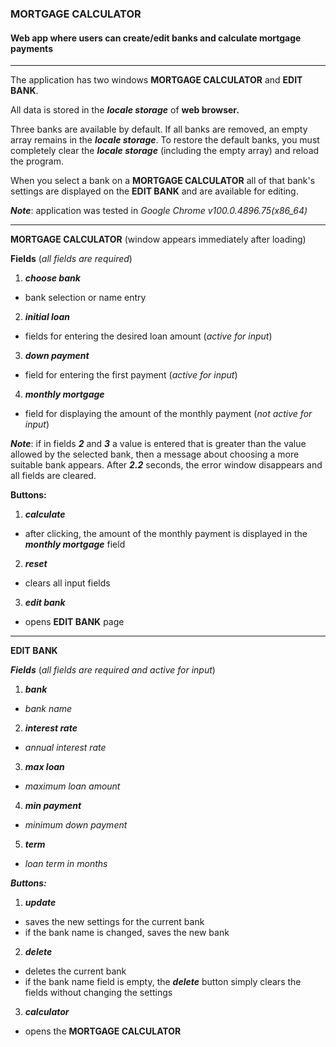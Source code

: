 ### MORTGAGE CALCULATOR

#### Web app where users can create/edit banks and calculate mortgage payments
___

The application has two windows __MORTGAGE CALCULATOR__ and __EDIT BANK__.

All data is stored in the ___locale storage___ of __web browser.__

Three banks are available by default. If all banks are removed, an empty array remains in the ___locale storage___. To restore the default banks, you must completely clear the ___locale storage___ (including the empty array) and reload the program.

When you select a bank on a __MORTGAGE CALCULATOR__ all of that bank's settings are displayed on the __EDIT BANK__  and are available for editing.



___Note___:
application was tested in _Google Chrome v100.0.4896.75(x86_64)_

---

__MORTGAGE CALCULATOR__ (window appears immediately after loading)

__Fields__ (_all fields are required_)

1. ___choose bank___ 
- bank selection or name entry

2. ___initial loan___ 
- fields for entering the desired loan amount
(_active for input_)

3. ___down payment___ 
- field for entering the first payment
(_active for input_)

4. ___monthly mortgage___ 
- field for displaying the amount of the monthly payment
(_not active for input_)

___Note___:
if in fields ___2___ and ___3___ a value is entered that is greater than the value allowed by the selected bank, then a message about choosing a more suitable bank appears. After ___2.2___ seconds, the error window disappears and all fields are cleared.

__Buttons:__
1. ___calculate___ 
- after clicking, the amount of the monthly payment is displayed in the  ___monthly mortgage___ field

2. ___reset___ 
- clears all input fields

3. ___edit bank___ 
- opens __EDIT BANK__ page

---

__EDIT BANK__

___Fields___ (_all fields are required and active for input_) 

1. ___bank___ 
- _bank name_

2. ___interest rate___ 
- _annual interest rate_

3. ___max loan___
 - _maximum loan amount_

4. ___min payment___ 
- _minimum down payment_

5. ___term___ 
- _loan term in months_

___Buttons:___
1. ___update___ 
- saves the new settings for the current bank
- if the bank name is changed, saves the new bank

2. ___delete___ 
- deletes the current bank
- if the bank name field is empty, the ___delete___ button simply clears the fields without changing the settings

3. ___calculator___ 
- opens the __MORTGAGE CALCULATOR__
